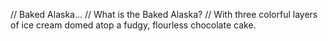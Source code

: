 // Baked Alaska...
// What is the Baked Alaska?
// With three colorful layers of ice cream domed atop a fudgy, flourless chocolate cake.